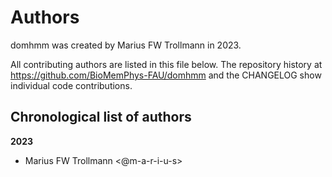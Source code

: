 # Authors

domhmm was created by Marius FW Trollmann in 2023.


All contributing authors are listed in this file below.
The repository history at https://github.com/BioMemPhys-FAU/domhmm
and the CHANGELOG show individual code contributions.

## Chronological list of authors

<!--
The rules for this file:
  * Authors are sorted chronologically, earliest to latest
  * Please format it each entry as "Preferred name <GitHub username>"
  * Your preferred name is whatever you wish to go by --
    it does *not* have to be your legal name!
  * Please start a new section for each new year
  * Don't ever delete anything
-->

**2023**
- Marius FW Trollmann <@m-a-r-i-u-s>
